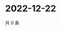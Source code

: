 # 2022-12-22

共 0 条

<!-- BEGIN WEIBO -->
<!-- 最后更新时间 Thu Dec 22 2022 05:12:30 GMT+0800 (China Standard Time) -->

<!-- END WEIBO -->
